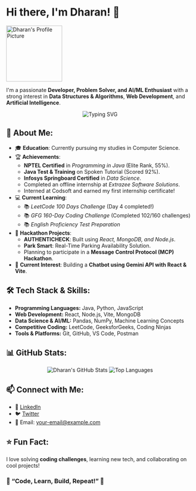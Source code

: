 # Hi there, I'm Dharan! 👋

<img src="https://github.com/DharanSJIT.png" alt="Dharan's Profile Picture" width="150">

I'm a passionate **Developer, Problem Solver, and AI/ML Enthusiast** with a strong interest in **Data Structures & Algorithms**, **Web Development**, and **Artificial Intelligence**.

<p align="center">
  <img src="https://readme-typing-svg.demolab.com?font=Fira+Code&weight=600&size=24&duration=3000&pause=500&color=00FFAF&center=true&vCenter=true&width=550&lines=Full-Stack+Developer;Machine+Learning+Enthusiast;Lifelong+Learner;Open+to+Opportunities!" alt="Typing SVG" />
</p>

## 🚀 About Me:
- 🎓 **Education**: Currently pursuing my studies in Computer Science.
- 🏆 **Achievements**:
  - **NPTEL Certified** in *Programming in Java* (Elite Rank, 55%).
  - **Java Test & Training** on Spoken Tutorial (Scored 92%).
  - **Infosys Springboard Certified** in *Data Science*.
  - Completed an offline internship at *Extrazee Software Solutions*.
  - Interned at Codsoft and earned my first internship certificate!
- 💻 **Current Learning**:
  - 📚 *LeetCode 100 Days Challenge* (Day 4 completed!)
  - 📚 *GFG 160-Day Coding Challenge* (Completed 102/160 challenges)
  - 📚 *English Proficiency Test Preparation*
- 🎯 **Hackathon Projects**:
  - **AUTHENTICHECK**: Built using *React, MongoDB, and Node.js*.
  - **Park Smart**: Real-Time Parking Availability Solution.
  - Planning to participate in a **Message Control Protocol (MCP) Hackathon**.
- 🤖 **Current Interest**: Building a **Chatbot using Gemini API with React & Vite**.

## 🛠️ Tech Stack & Skills:
- **Programming Languages:** Java, Python, JavaScript  
- **Web Development:** React, Node.js, Vite, MongoDB  
- **Data Science & AI/ML:** Pandas, NumPy, Machine Learning Concepts  
- **Competitive Coding:** LeetCode, GeeksforGeeks, Coding Ninjas  
- **Tools & Platforms:** Git, GitHub, VS Code, Postman  

## 📊 GitHub Stats:
<p align="center">
  <img src="https://github-readme-stats.vercel.app/api?username=DharanSJIT&show_icons=true&theme=radical" alt="Dharan's GitHub Stats">
  <img src="https://github-readme-stats.vercel.app/api/top-langs/?username=DharanSJIT&layout=compact&theme=radical" alt="Top Languages">
</p>

## 📫 Connect with Me:
- 🔗 [LinkedIn](https://www.linkedin.com/in/your-profile/)
- 🐦 [Twitter](https://twitter.com/your-profile/)
- 📩 Email: [your-email@example.com](mailto:your-email@example.com)

## ⭐ Fun Fact:
I love solving **coding challenges**, learning new tech, and collaborating on cool projects!

### 🌟 “Code, Learn, Build, Repeat!” 🚀
